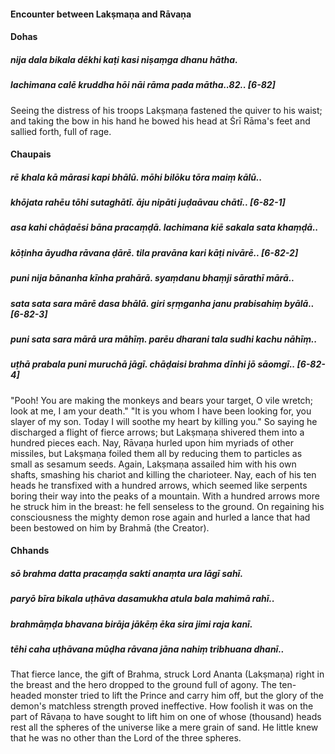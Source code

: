 #### Encounter between Lakṣmaṇa and Rāvaṇa

#### Dohas

##### nija dala bikala dēkhi kaṭi kasi niṣaṃga dhanu hātha.
##### lachimana calē kruddha hōi nāi rāma pada mātha..82.. [6-82]

Seeing the distress of his troops Lakṣmaṇa fastened the quiver to his waist; and taking the bow in his hand he bowed his head at Śrī Rāma's feet and sallied forth, full of rage.

#### Chaupais

##### rē khala kā mārasi kapi bhālū. mōhi bilōku tōra maiṃ kālū..
##### khōjata rahēu tōhi sutaghātī. āju nipāti juḍaāvau chātī.. [6-82-1]
##### asa kahi chāḍaēsi bāna pracaṃḍā. lachimana kiē sakala sata khaṃḍā..
##### kōṭinha āyudha rāvana ḍārē. tila pravāna kari kāṭi nivārē.. [6-82-2]
##### puni nija bānanha kīnha prahārā. syaṃdanu bhaṃji sārathī mārā..
##### sata sata sara mārē dasa bhālā. giri sṛṃganha janu prabisahiṃ byālā.. [6-82-3]
##### puni sata sara mārā ura māhīṃ. parēu dharani tala sudhi kachu nāhīṃ..
##### uṭhā prabala puni muruchā jāgī. chāḍaisi brahma dīnhi jō sāomgī.. [6-82-4]

"Pooh! You are making the monkeys and bears your target, O vile wretch; look at me, I am your death." "It is you whom I have been looking for, you slayer of my son. Today I will soothe my heart by killing you." So saying he discharged a flight of fierce arrows; but Lakṣmaṇa shivered them into a hundred pieces each. Nay, Rāvaṇa hurled upon him myriads of other missiles, but Lakṣmaṇa foiled them all by reducing them to particles as small as sesamum seeds. Again, Lakṣmaṇa assailed him with his own shafts, smashing his chariot and killing the charioteer. Nay, each of his ten heads he transfixed with a hundred arrows, which seemed like serpents boring their way into the peaks of a mountain. With a hundred arrows more he struck him in the breast: he fell senseless to the ground. On regaining his consciousness the mighty demon rose again and hurled a lance that had been bestowed on him by Brahmā (the Creator).

#### Chhands

##### sō brahma datta pracaṃḍa sakti anaṃta ura lāgī sahī.
##### paryō bīra bikala uṭhāva dasamukha atula bala mahimā rahī..
##### brahmāṃḍa bhavana birāja jākēṃ ēka sira jimi raja kanī.
##### tēhi caha uṭhāvana mūḍha rāvana jāna nahiṃ tribhuana dhanī..

That fierce lance, the gift of Brahma, struck Lord Ananta (Lakṣmaṇa) right in the breast and the hero dropped to the ground full of agony. The ten-headed monster tried to lift the Prince and carry him off, but the glory of the demon's matchless strength proved ineffective. How foolish it was on the part of Rāvaṇa to have sought to lift him on one of whose (thousand) heads rest all the spheres of the universe like a mere grain of sand. He little knew that he was no other than the Lord of the three spheres.